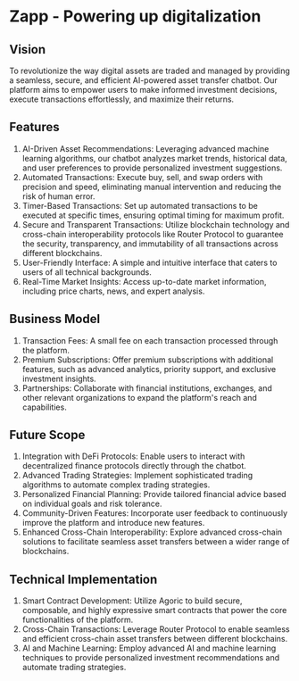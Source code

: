 # Zapp - Powering up digitalization

## Vision

To revolutionize the way digital assets are traded and managed by providing a seamless, secure, and efficient AI-powered asset transfer chatbot. Our platform aims to empower users to make informed investment decisions, execute transactions effortlessly, and maximize their returns.

## Features

1. AI-Driven Asset Recommendations: Leveraging advanced machine learning algorithms, our chatbot analyzes market trends, historical data, and user preferences to provide personalized investment suggestions.
2. Automated Transactions: Execute buy, sell, and swap orders with precision and speed, eliminating manual intervention and reducing the risk of human error.
3. Timer-Based Transactions: Set up automated transactions to be executed at specific times, ensuring optimal timing for maximum profit.
4. Secure and Transparent Transactions: Utilize blockchain technology and cross-chain interoperability protocols like Router Protocol to guarantee the security, transparency, and immutability of all transactions across different blockchains.
5. User-Friendly Interface: A simple and intuitive interface that caters to users of all technical backgrounds.
6. Real-Time Market Insights: Access up-to-date market information, including price charts, news, and expert analysis.

## Business Model

1. Transaction Fees: A small fee on each transaction processed through the platform.
2. Premium Subscriptions: Offer premium subscriptions with additional features, such as advanced analytics, priority support, and exclusive investment insights.
3. Partnerships: Collaborate with financial institutions, exchanges, and other relevant organizations to expand the platform's reach and capabilities.

## Future Scope

1. Integration with DeFi Protocols: Enable users to interact with decentralized finance protocols directly through the chatbot.
2. Advanced Trading Strategies: Implement sophisticated trading algorithms to automate complex trading strategies.
3. Personalized Financial Planning: Provide tailored financial advice based on individual goals and risk tolerance.
4. Community-Driven Features: Incorporate user feedback to continuously improve the platform and introduce new features.
5. Enhanced Cross-Chain Interoperability: Explore advanced cross-chain solutions to facilitate seamless asset transfers between a wider range of blockchains.

## Technical Implementation

1. Smart Contract Development: Utilize Agoric to build secure, composable, and highly expressive smart contracts that power the core functionalities of the platform.
2. Cross-Chain Transactions: Leverage Router Protocol to enable seamless and efficient cross-chain asset transfers between different blockchains.
3. AI and Machine Learning: Employ advanced AI and machine learning techniques to provide personalized investment recommendations and automate trading strategies.
